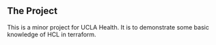 ## The Project

This is a minor project for UCLA Health. It is to demonstrate some basic knowledge of HCL in terraform. 


